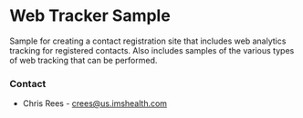# Web Tracker Sample #

Sample for creating a contact registration site that includes web analytics tracking for registered contacts.
Also includes samples of the various types of web tracking that can be performed.


### Contact ###

* Chris Rees - crees@us.imshealth.com
